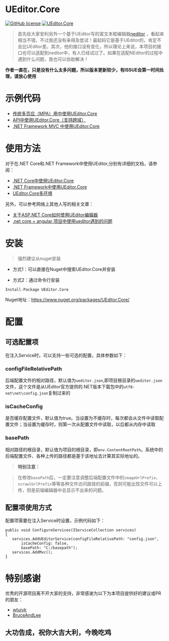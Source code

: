 # UEditor.Core
[![GitHub license](https://img.shields.io/badge/license-MIT-blue.svg)](https://mit-license.org/)
[![UEditor.Core](https://img.shields.io/nuget/dt/UEditor.Core.svg)](https://www.nuget.org/packages/UEditor.Core/)

> 首先给大家安利另外一个基于UEditor写的富文本框编辑器[neditor](https://github.com/notadd/neditor) ，看起来相当不错，不过我还没有来得及尝试！最起码它是基于UEditor的，肯定不会比UEditor差。其次，他的接口没有变化，所以理论上来说，本项目的接口也可以适配到neditor中，有人已经试过了。如果在适配NEditor的过程中遇到什么问题，我也可以协助解决！

**作者一直在，只是没有什么太多问题，所以版本更新较少，有ISSUE会第一时间处理，请放心使用**

# 示例代码

- [传统多页应（MPA）用中使用UEditor.Core](https://github.com/baiyunchen/UEditor.Core/tree/master/Sample.Web)
- [API中使用UEditor.Core（支持跨域）](https://github.com/baiyunchen/UEditor.Core/tree/master/Sample.Mvc)
- [.NET Framework MVC 中使用UEditor.Core](https://github.com/baiyunchen/UEditor.Core/tree/master/Sample.Mvc)

# 使用方法

对于在.NET Core和.NET Framework中使用UEditor,分别有详细的文档，请参阅：
- [.NET Core中使用UEditor.Core](Docs/DotnetCore中的使用.md)
- [.NET Framework中使用UEditor.Core](Docs/NETFramework中使用.md)
- [UEditor.Core多环境](Docs/多环境配置.md)

另外，可以参考网络上其他人写的相关文章：
- [关于ASP.NET Core如何使用UEditor编辑器](https://blog.csdn.net/qq_34220236/article/details/80581811)
- [.net core + angular 项目中使用ueditor遇到的问题](https://cloud.tencent.com/developer/article/1191886)

# 安装
> 强烈建议从nuget安装

- 方式1：可以直接在Nuget中搜索UEditor.Core并安装

- 方式2：通过命令行安装
```
Install-Package UEditor.Core
```

Nuget地址：https://www.nuget.org/packages/UEditor.Core/

# 配置

## 可选配置项

在注入Service时，可以支持一些可选的配置，具体参数如下：

### configFileRelativePath
后端配置文件的相对路径，默认值为`ueditor.json`,即项目根目录的`ueditor.json`文件，这个文件是从UEditor官方提供的.NET版本下载包中的`utf8-net\net\config.json`复制过来的
### isCacheConfig
是否缓存配置文件，默认值为true。当设置为不缓存时，每次都会从文件中读取配置文件；当设置为缓存时，则第一次从配置文件中读取，以后都从内存中读取
### basePath
相对路径的根目录，默认值为项目的根目录，即`env.ContentRootPath`。系统中的后端配置文件、各种上传的路径都是基于该地址去计算其实际地址的。

> **特别注意：**

> 在修改`basePath`后，一定要注意调整后端配置文件中的`imageUrlPrefix`、`scrawlUrlPrefix`等等各种文件访问路径的前缀，否则可能出现文件可以上传，但是前端编辑器中总显示不出来的问题。

## 配置项使用方式
配置项需要在注入Service时设置，示例代码如下：
```
public void ConfigureServices(IServiceCollection services)
{
   services.AddUEditorService(configFileRelativePath: "config.json",
       isCacheConfig: false,
       basePath: "C:/basepath");
   services.AddMvc();
}
```

# 特别感谢
  优秀的开源项目离不开大家的支持，非常感谢为以下为本项目提供好的建议或PR的朋友：
  - [wtujvk](https://github.com/wtujvk)
  - [BruceAndLee](https://github.com/BruceAndLee)

## 大功告成，祝你大吉大利，今晚吃鸡
